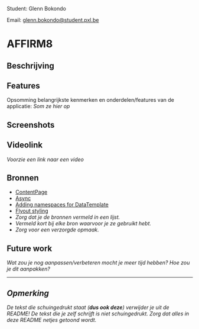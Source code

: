 Student: Glenn Bokondo

Email: glenn.bokondo@student.pxl.be

# AFFIRM8
## Beschrijving


## Features
Opsomming belangrijkste kenmerken en onderdelen/features van de applicatie: 
*Som ze hier op*

## Screenshots


## Videolink
*Voorzie een link naar een video*

## Bronnen
* [ContentPage](https://learn.microsoft.com/en-us/dotnet/maui/user-interface/pages/contentpage?view=net-maui-9.0)
* [Async](https://learn.microsoft.com/en-us/dotnet/csharp/asynchronous-programming/)
* [Adding namespaces for DataTemplate](https://www.reddit.com/r/dotnetMAUI/comments/165xxc8/new_pages_arent_showing_up_within_datatemplate/)
* [Flyout styling](https://learn.microsoft.com/en-us/dotnet/maui/fundamentals/shell/flyout?view=net-maui-8.0#flyout-width-and-height)
* *Zorg dat je de bronnen vermeld in een lijst.*
* *Vermeld kort bij elke bron waarvoor je ze gebruikt hebt.*
* *Zorg voor een verzorgde opmaak.*

## Future work
*Wat zou je nog aanpassen/verbeteren mocht je meer tijd hebben? Hoe zou je dit aanpakken?* 


---
## *Opmerking*
*De tekst die schuingedrukt staat (**dus ook deze**) verwijder je uit de README! De tekst die je zelf schrijft is niet schuingedrukt. Zorg dat alles in deze README netjes getoond wordt.*